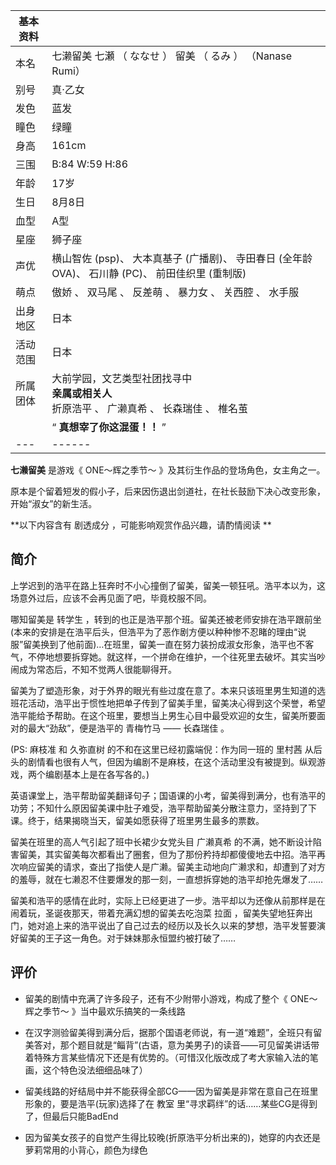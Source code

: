 |  **基本资料**  ||
|---|---|
|本名  |  七濑留美  七瀬  （  ななせ  ）  留美  （  るみ  ）  （Nanase Rumi）   |
|别号  |  真·乙女   |
|发色  |  蓝发   |
|瞳色  |  绿瞳   |
|身高  |  161cm   |
|三围  |  B:84 W:59 H:86   |
|年龄  |  17岁   |
|生日  |  8月8日   |
|血型  |  A型   |
|星座  |  狮子座   |
|声优  |  横山智佐  (psp)、  大本真基子  (广播剧)、  寺田春日  (全年龄OVA)、  石川静  (PC)、  前田佳织里  (重制版)   |
|萌点  |  傲娇  、  双马尾  、  反差萌  、  暴力女  、  关西腔  、  水手服   |
|出身地区  |  日本   |
|活动范围  |  日本   |
|所属团体  |  大前学园，文艺类型社团找寻中   <br>**亲属或相关人**  <br>折原浩平  、  广濑真希  、  长森瑞佳  、  椎名茧  <br>  |
||  “    **真想宰了你这混蛋！！**   ”|
|---|------|
  
**七濑留美** 是游戏《  ONE～辉之季节～  》及其衍生作品的登场角色，女主角之一。

原本是个留着短发的假小子，后来因伤退出剑道社，在社长鼓励下决心改变形象，开始“淑女”的新生活。

**以下内容含有 剧透成分  ，可能影响观赏作品兴趣，请酌情阅读 **

##  简介

上学迟到的浩平在路上狂奔时不小心撞倒了留美，留美一顿狂吼。浩平本以为，这场意外过后，应该不会再见面了吧，毕竟校服不同。

哪知留美是  转学生
，转到的也正是浩平那个班。留美还被老师安排在浩平跟前坐(本来的安排是在浩平后头，但浩平为了恶作剧方便以种种惨不忍睹的理由“说服”留美换到了他前面)…在班里，留美一直在努力装扮成淑女形象，浩平也不客气，不停地想要拆穿她。就这样，一个拼命在维护，一个往死里去破坏。其实当吵闹成为常态后，不知不觉两人很能聊得开。

留美为了塑造形象，对于外界的眼光有些过度在意了。本来只该班里男生知道的选班花活动，浩平出于惯性地把单子传到了留美手里，留美决心得到这个荣誉，希望浩平能给予帮助。在这个班里，要想当上男生心目中最受欢迎的女生，留美所要面对的最大“劲敌”，便是浩平的
青梅竹马  ——  长森瑞佳  。

(PS:  麻枝准  和  久弥直树  的不和在这里已经初露端倪：作为同一班的  里村茜
从后头的剧情看也很有人气，但因为编剧不是麻枝，在这个活动里没有被提到。纵观游戏，两个编剧基本上是在各写各的。)

英语课堂上，浩平帮助留美翻译句子；国语课的小考，留美得到满分，也有浩平的功劳；不知什么原因留美课中肚子难受，浩平帮助留美分散注意力，坚持到了下课。终于，结果揭晓当天，留美如愿获得了班里男生最多的票数。

留美在班里的高人气引起了班中长裙少女党头目  广濑真希
的不满，她不断设计陷害留美，其实留美每次都看出了圈套，但为了那份矜持却都傻傻地去中招。浩平再次响应留美的请求，查出了指使人是广濑。留美主动地向广濑求和，却遭到了对方的羞辱，就在七濑忍不住要爆发的那一刻，一直想拆穿她的浩平却抢先爆发了……

留美和浩平的感情在此时，实际上已经更进了一步。浩平却以为还像从前那样是在闹着玩，圣诞夜那天，带着充满幻想的留美去吃泡菜  拉面
，留美失望地狂奔出门，她对追上来的浩平说出了自己过去的经历以及长久以来的梦想，浩平发誓要演好留美的王子这一角色。对于妹妹那永恒盟约被打破了……

##  评价

  * 留美的剧情中充满了许多段子，还有不少附带小游戏，构成了整个《  ONE～辉之季节～  》当中最欢乐搞笑的一条线路 

  * 在汉字测验留美得到满分后，据那个国语老师说，有一道“难题”，全班只有留美答对，那个题目就是“鲻背”(古语，意为美男子)的读音——可见留美讲话带着特殊方言某些情况下还是有优势的。（可惜汉化版改成了考大家输入法的笔画，这个特色没法细细品味了） 

  * 留美线路的好结局中并不能获得全部CG——因为留美是非常在意自己在班里形象的，要是浩平(玩家)选择了在  教室  里“寻求羁绊”的话……某些CG是得到了，但最后只能BadEnd 

  * 因为留美女孩子的自觉产生得比较晚(折原浩平分析出来的)，她穿的内衣还是萝莉常用的小背心，颜色为绿色 